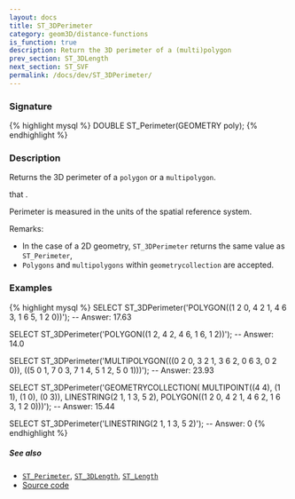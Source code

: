 ```yaml
---
layout: docs
title: ST_3DPerimeter
category: geom3D/distance-functions
is_function: true
description: Return the 3D perimeter of a (multi)polygon
prev_section: ST_3DLength
next_section: ST_SVF
permalink: /docs/dev/ST_3DPerimeter/
---
```


### Signature

{% highlight mysql %}
DOUBLE ST_Perimeter(GEOMETRY poly);
{% endhighlight %}

### Description

Returns the 3D perimeter of a `polygon` or a `multipolygon`.

 that .

Perimeter is measured in the units of the spatial reference system.

Remarks:

*  In the case of a 2D geometry, `ST_3DPerimeter` returns the same value as `ST_Perimeter`,
*  `Polygons` and `multipolygons` within `geometrycollection` are accepted.

### Examples

{% highlight mysql %}
SELECT ST_3DPerimeter('POLYGON((1 2 0, 4 2 1, 4 6 3, 1 6 5, 1 2 0))');
-- Answer: 17.63

SELECT ST_3DPerimeter('POLYGON((1 2, 4 2, 4 6, 1 6, 1 2))');
-- Answer: 14.0

SELECT ST_3DPerimeter('MULTIPOLYGON(((0 2 0, 3 2 1, 3 6 2, 0 6 3, 0 2 0)),
                                    ((5 0 1, 7 0 3, 7 1 4, 5 1 2, 5 0 1)))');
-- Answer: 23.93

SELECT ST_3DPerimeter('GEOMETRYCOLLECTION(
                    MULTIPOINT((4 4), (1 1), (1 0), (0 3)),
                    LINESTRING(2 1, 1 3, 5 2),
                    POLYGON((1 2 0, 4 2 1, 4 6 2, 1 6 3, 1 2 0)))');
-- Answer: 15.44

SELECT ST_3DPerimeter('LINESTRING(2 1, 1 3, 5 2)');
-- Answer: 0
{% endhighlight %}

##### See also

* [`ST_Perimeter`](../ST_Perimeter), [`ST_3DLength`](../ST_3DLength), [`ST_Length`](../ST_Length)
* <a href="https://github.com/orbisgis/h2gis/blob/master/h2gis-functions/src/main/java/org/h2gis/functions/spatial/properties/ST_3DPerimeter.java" target="_blank">Source code</a>
